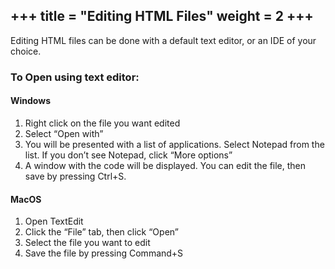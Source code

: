 +++
title = "Editing HTML Files"
weight = 2
+++
---

Editing HTML files can be done with a default text editor, or an IDE of your choice. 

### To Open using text editor:
#### Windows
1. Right click on the file you want edited
2. Select “Open with”
3. You will be presented with a list of applications. Select Notepad from the list. If you don’t see Notepad, click “More options”
4. A window with the code will be displayed. You can edit the file, then save by pressing Ctrl+S.

#### MacOS
1. Open TextEdit
2. Click the “File” tab, then click “Open”
3. Select the file you want to edit
4. Save the file by pressing Command+S
